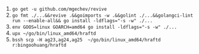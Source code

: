 1. `go get -u github.com/mgechev/revive`
1. `go fmt ./...&&revive .&&goimports -w .&&golint ./...&&golangci-lint run --enable-all&& go install -ldflags="-s -w" ./...`
1. `env GOOS=linux GOARCH=amd64 go install -ldflags="-s -w" ./...`
1. `upx ~/go/bin/linux_amd64/hraftd`
1. `bssh scp -H ag23,ag24,ag25  ~/go/bin/linux_amd64/hraftd  r:bingoohuang/hraftd`
